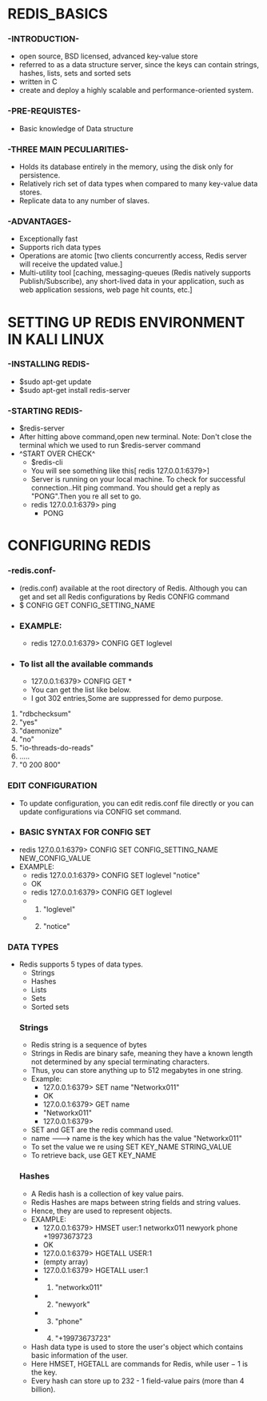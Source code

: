 # REDIS_BASICS
### -INTRODUCTION-
  * open source, BSD licensed, advanced key-value store
  * referred to as a data structure server, since the keys can contain strings, hashes, lists, sets and sorted sets
  * written in C
  * create and deploy a highly scalable and performance-oriented system.
### -PRE-REQUISTES-
  * Basic knowledge of Data structure
### -THREE MAIN PECULIARITIES-
  * Holds its database entirely in the memory, using the disk only for persistence.
  * Relatively rich set of data types when compared to many key-value data stores.
  * Replicate data to any number of slaves.
### -ADVANTAGES-
  * Exceptionally fast
  * Supports rich data types
  * Operations are atomic [two clients concurrently access, Redis server will receive the updated value.]
  * Multi-utility tool [caching, messaging-queues (Redis natively supports Publish/Subscribe), any short-lived data in your application, such as web application sessions, web page hit counts, etc.]

# SETTING UP REDIS ENVIRONMENT IN KALI LINUX
### -INSTALLING REDIS-
  * $sudo apt-get update 
  * $sudo apt-get install redis-server
### -STARTING REDIS-
  * $redis-server
  * After hitting above command,open new terminal. Note: Don't close the terminal which we used to run $redis-server command
  * ^START OVER CHECK^
    - $redis-cli 
    - You will see something like this[ redis 127.0.0.1:6379>]
    - Server is running on your local machine. To check for successful connection..Hit ping command. You should get a reply as "PONG".Then you re all set to go.
    - redis 127.0.0.1:6379> ping 
      - PONG
# CONFIGURING REDIS 
### -redis.conf-
  * (redis.conf) available at the root directory of Redis. Although you can get and set all Redis configurations by Redis CONFIG command 
  * $ CONFIG GET CONFIG_SETTING_NAME
  * ### EXAMPLE:
    - redis 127.0.0.1:6379> CONFIG GET loglevel 
  * ### To list all the available commands
    - 127.0.0.1:6379> CONFIG GET *
    - You can get the list like below.
    - I got 302 entries,Some are suppressed for demo purpose.
  1) "rdbchecksum"
  2) "yes"
  3) "daemonize"
  4) "no"
  5) "io-threads-do-reads"
  6)  .....
  302) "0 200 800"
### EDIT CONFIGURATION
   * To update configuration, you can edit redis.conf file directly or you can update configurations via CONFIG set command.
   * ### BASIC SYNTAX FOR CONFIG SET
   * redis 127.0.0.1:6379> CONFIG SET CONFIG_SETTING_NAME NEW_CONFIG_VALUE
   * EXAMPLE:
     - redis 127.0.0.1:6379> CONFIG SET loglevel "notice" 
     - OK 
     - redis 127.0.0.1:6379> CONFIG GET loglevel  
     - 1) "loglevel" 
     - 2) "notice"
### DATA TYPES
* Redis supports 5 types of data types.
  - Strings
  - Hashes
  - Lists
  - Sets
  - Sorted sets
  ### Strings
    - Redis string is a sequence of bytes
    - Strings in Redis are binary safe, meaning they have a known length not determined by any special terminating characters.
    - Thus, you can store anything up to 512 megabytes in one string.
    * Example:
      - 127.0.0.1:6379> SET name "Networkx011"
      - OK
      - 127.0.0.1:6379> GET name
      - "Networkx011"
      - 127.0.0.1:6379>
     * SET and GET are the redis command used.
     * name ---> name is the key which has the value "Networkx011"
     * To set the value we re using SET KEY_NAME STRING_VALUE
     * To retrieve back, use GET KEY_NAME
  ### Hashes
     * A Redis hash is a collection of key value pairs.
     * Redis Hashes are maps between string fields and string values.
     * Hence, they are used to represent objects.
     * EXAMPLE:
       - 127.0.0.1:6379> HMSET user:1 networkx011 newyork phone +19973673723
       - OK
       - 127.0.0.1:6379> HGETALL USER:1
       - (empty array)
       - 127.0.0.1:6379> HGETALL user:1
       - 1) "networkx011"
       - 2) "newyork"
       - 3) "phone"
       - 4) "+19973673723"
     * Hash data type is used to store the user's object which contains basic information of the user.
     * Here HMSET, HGETALL are commands for Redis, while user − 1 is the key.
     * Every hash can store up to 232 - 1 field-value pairs (more than 4 billion).
